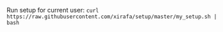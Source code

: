 Run setup for current user:
`curl https://raw.githubusercontent.com/xirafa/setup/master/my_setup.sh | bash`
